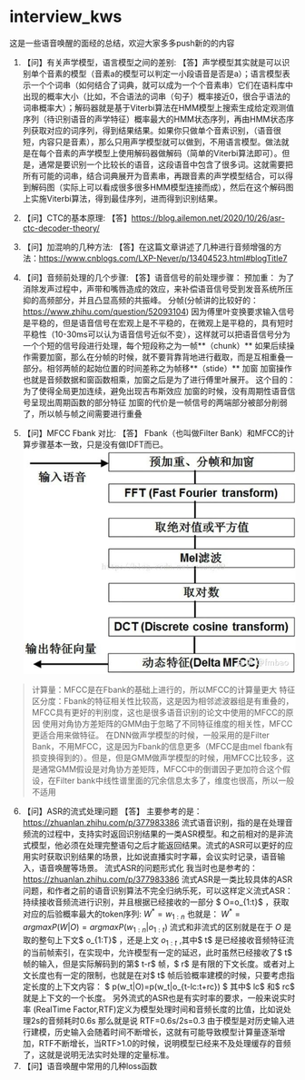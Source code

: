<!--
 * @Author: Baochenchen 1689940525@qq.com
 * @Date: 2022-07-09 15:23:56
 * @LastEditors: Baochenchen 1689940525@qq.com
 * @LastEditTime: 2022-07-09 15:26:37
 * @FilePath: /interview_ns/Volumes/YAYA/Document/知乎专栏/interview_kws/README.md
 * @Description: 这是默认设置,请设置`customMade`, 打开koroFileHeader查看配置 进行设置: https://github.com/OBKoro1/koro1FileHeader/wiki/%E9%85%8D%E7%BD%AE
-->
# interview_kws
这是一些语音唤醒的面经的总结，欢迎大家多多push新的的内容

1. 【问】有关声学模型，语言模型之间的差别:
【答】声学模型其实就是可以识别单个音素的模型（音素a的模型可以判定一小段语音是否是a）；语言模型表示一个个词串（如何结合了词典，就可以成为一个个音素串）它们在语料库中出现的概率大小（比如，不合语法的词串（句子）概率接近0，很合乎语法的词串概率大）；解码器就是基于Viterbi算法在HMM模型上搜索生成给定观测值序列（待识别语音的声学特征）概率最大的HMM状态序列，再由HMM状态序列获取对应的词序列，得到结果结果。如果你只做单个音素识别，（语音很短，内容只是音素），那么只用声学模型就可以做到，不用语言模型。做法就是在每个音素的声学模型上使用解码器做解码（简单的Viterbi算法即可）。但是，通常是要识别一个比较长的语音，这段语音中包含了很多词。这就需要把所有可能的词串，结合词典展开为音素串，再跟音素的声学模型结合，可以得到解码图（实际上可以看成很多很多HMM模型连接而成），然后在这个解码图上实施Viterbi算法，得到最佳序列，进而得到识别结果。

2. 【问】CTC的基本原理:
【答】https://blog.ailemon.net/2020/10/26/asr-ctc-decoder-theory/

3. 【问】加混响的几种方法:
【答】在这篇文章讲述了几种进行音频增强的方法：https://www.cnblogs.com/LXP-Never/p/13404523.html#blogTitle7

4. 【问】音频前处理的几个步骤:
【答】语音信号的前处理步骤：
预加重：
为了消除发声过程中，声带和嘴唇造成的效应，来补偿语音信号受到发音系统所压抑的高频部分，并且凸显高频的共振峰。
分帧(分帧讲的比较好的：https://www.zhihu.com/question/52093104)
因为傅里叶变换要求输入信号是平稳的，但是语音信号在宏观上是不平稳的，在微观上是平稳的，具有短时平稳性（10-30ms可以认为语音信号近似不变），这样就可以把语音信号分为一个个短的信号段进行处理，每个短段称之为一帧**（chunk）**
如果后续操作需要加窗，那么在分帧的时候，就不要背靠背地进行截取，而是互相重叠一部分。相邻两帧的起始位置的时间差称之为帧移**（stide）**
加窗
加窗操作也就是音频数据和窗函数相乘，加窗之后是为了进行傅里叶展开。
这个目的：
为了使得全局更加连续，避免出现吉布斯效应
加窗的时候，没有周期性语音信号呈现出周期函数的部分特征
加窗的代价是一帧信号的两端部分被部分削弱了，所以帧与帧之间需要进行重叠

5. 【问】MFCC Fbank 对比:
【答】
Fbank（也叫做Filter Bank）和MFCC的计算步骤基本一致，只是没有做IDFT而已。
![Fbank_MFCC](Fbank_MFCC.jpg)

> 计算量：MFCC是在Fbank的基础上进行的，所以MFCC的计算量更大
> 特征区分度：Fbank的特征相关性比较高，这是因为相邻滤波器组是有重叠的，MFCC具有更好的判别度，这也是很多语音识别的论文中使用的MFCC的原因
> 使用对角协方差矩阵的GMM由于忽略了不同特征维度的相关性，MFCC更适合用来做特征。
> 在DNN做声学模型的时候，一般采用的是Filter Bank，不用MFCC，这是因为Fbank的信息更多（MFCC是由mel fbank有损变换得到的）。但是，但是GMM做声学模型的时候，用MFCC比较多，这是通常GMM假设是对角协方差矩阵，MFCC中的倒谱因子更加符合这个假设，在Filter bank中线性谱里面的冗余信息太多了，维度也很高，所以一般不适用

6. 【问】ASR的流式处理问题
   【答】
   主要参考的是：
   https://zhuanlan.zhihu.com/p/377983386
   流式语音识别，指的是在处理音频流的过程中，支持实时返回识别结果的一类ASR模型。和之前相对的是非流式模型，他必须在处理完整语句之后才能返回结果。流式的ASR可以更好的应用实时获取识别结果的场景，比如说直播实时字幕，会议实时记录，语音输入，语音唤醒等场景。
   流式ASR的问题形式化
   我当时也是参考的：https://zhuanlan.zhihu.com/p/377983386
   流式ASR是一类比较具体的ASR问题，和作者之前的语音识别算法不完全归纳乐死，可以这样定义流式ASR：持续接收音频流进行识别，并且根据已经接收的一部分 $ O=o_{1:t}$ ，获取对应的后验概率最大的token序列:
   $W^*=w_{1:n}$
   也就是：
    $W^*=argmaxP(W|O)=argmaxP(w_{1:n}|o_{1:t})$
   流式和非流式的区别就是在于 $O$ 是取的整句上下文$ o_{1:T}$ ，还是上文 $o_{1:t}$ ,其中$ t$ 是已经接收音频特征流的当前帧索引，在实现中，允许模型有一定的延迟，此时虽然已经接收了$ t$ 帧的输入，但是实际解码到的第$ t-r$ 帧，$ r$ 是有限的下文长度。或者对上文长度也有一定的限制，也就是在对$  t$ 帧后验概率建模的时候，只要考虑指定长度的上下文内容：
   $ p(w_t|O)=p(w_t|o_{t-lc:t+rc}) $
   其中$ lc$ 和$ rc$ 就是上下文的一个长度。
   另外流式的ASR也是有实时率的要求，一般来说实时率 (RealTime Factor,RTF)定义为模型处理时间和音频长度的比值，比如说处理2s的音频耗时0.6s 那么就是说 RTF=0.6s/2s=0.3 由于模型是对历史输入进行建模，历史输入会随着时间不断增长，这就有可能导致模型计算量逐渐增加，RTF不断增长，当RTF>1.0的时候，说明模型已经来不及处理缓存的音频了，这就是说明无法实时处理的定量标准。
7. 【问】语音唤醒中常用的几种loss函数
